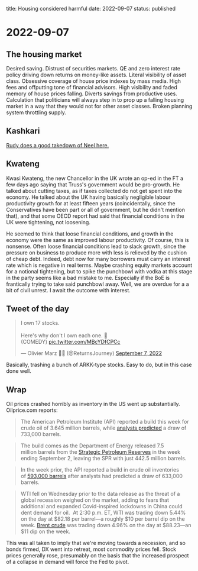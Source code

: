 title: Housing considered harmful
date: 2022-09-07
status: published

# 2022-09-07
## The housing market
Desired saving.
Distrust of securities markets.
QE and zero interest rate policy driving down returns on money-like assets.
Literal visibility of asset class.
Obsessive coverage of house price indexes by mass media.
High fees and offputting tone of financial advisors.
High visibility and faded memory of house prices falling.
Diverts savings from productive uses.
Calculation that politicians will always step in to prop up a falling housing market in a way that 
they would not for other asset classes.
Broken planning system throttling supply.

## Kashkari
[Rudy does a good takedown of Neel here.](https://rudy.substack.com/p/pimco-is-a-literal-vampire-potbelly)

## Kwateng
Kwasi Kwateng, the new Chancellor in the UK wrote an op-ed in the FT a few days ago saying that Truss's government would be pro-growth. 
He talked about cutting taxes, as if taxes collected do not get spent into the economy.
He talked about the UK having basically negligible labour productivity growth for at least fifteen years (coincidentally, since the Conservatives have been part or all of government, but he didn't mention that), and that some OECD report had said that financial conditions in the UK were tightening, not loosening.

He seemed to think that loose financial conditions, and growth in the economy were the same as improved labour productivity. Of course, this is nonsense. Often loose financial conditions lead to slack growth, since the pressure on business to produce more with less is relieved by the cushion of cheap debt. Indeed, debt now for many borrowers must carry an interest rate which is negative in real terms. Maybe crashing equity markets account for a notional tightening, but to spike the punchbowl with vodka at this stage in the party seems like a bad mistake to me. Especially if the BoE is frantically trying to take said punchbowl away. Well, we are overdue for a a bit of civil unrest. I await the outcome with interest.

## Tweet of the day
<blockquote class="twitter-tweet"><p lang="en" dir="ltr">I own 17 stocks.<br><br>Here&#39;s why don&#39;t I own each one. 🤡<br>(COMEDY) <a href="https://t.co/MBcYDfCPCc">pic.twitter.com/MBcYDfCPCc</a></p>&mdash; Olivier Marz 💙💛 (@ReturnsJourney) <a href="https://twitter.com/ReturnsJourney/status/1567428770277081090?ref_src=twsrc%5Etfw">September 7, 2022</a></blockquote> <script async src="https://platform.twitter.com/widgets.js" charset="utf-8"></script> 

Basically, trashing a bunch of ARKK-type stocks. Easy to do, but in this case done well. 

## Wrap
Oil prices crashed horribly as inventory in the US went up substantially. Oilprice.com reports:

> The American Petroleum Institute (API) reported a build this week for crude oil of 3.645 million barrels, while [analysts predicted](https://www.investing.com/economic-calendar/api-weekly-crude-stock-656) a draw of 733,000 barrels.

> The build comes as the Department of Energy released 7.5 million barrels from the [Strategic Petroleum Reserves](https://www.spr.doe.gov/dir/dir.html) in the week ending September 2, leaving the SPR with just 442.5 million barrels.

> In the week prior, the API reported a build in crude oil inventories of [593,000 barrels](https://oilprice.com/Latest-Energy-News/World-News/Oil-Prices-Rise-On-Major-Crude-Inventory-Draw.html) after analysts had predicted a draw of 633,000 barrels.

>WTI fell on Wednesday prior to the data release as the threat of a global recession weighed on the market, adding to fears that additional and expanded Covid-inspired lockdowns in China could dent demand for oil.  At 2:30 p.m. ET, WTI was trading down 5.44% on the day at $82.18 per barrel—a roughly $10 per barrel dip on the week. [Brent crude](https://oilprice.com/oil-price-charts/) was trading down 4.96% on the day at $88.23—an $11 dip on the week.

This was all taken to imply that we're moving towards a recession, and so bonds firmed, DX went into retreat, most commodity prices fell. Stock prices generally rose, presumably on the basis that the increased prospect of a collapse in demand will force the Fed to pivot.